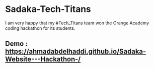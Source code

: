 # Sadaka-Tech-Titans
I am very happy that my #Tech_Titans team won the Orange Academy coding hackathon for its students.
## Demo :  https://ahmadabdelhaddi.github.io/Sadaka-Website---Hackathon-/
